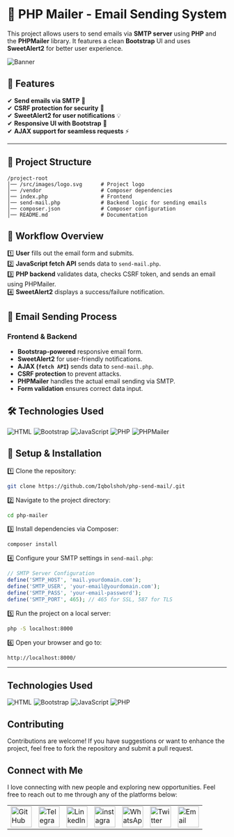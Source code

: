 # 📧 PHP Mailer - Email Sending System

This project allows users to send emails via **SMTP server** using **PHP** and the **PHPMailer** library. It features a clean **Bootstrap** UI and uses **SweetAlert2** for better user experience.

![Banner](banner.png)

## 📌 Features
✔ **Send emails via SMTP** 📧  
✔ **CSRF protection for security** 🔐  
✔ **SweetAlert2 for user notifications** 💡  
✔ **Responsive UI with Bootstrap** 🎨  
✔ **AJAX support for seamless requests** ⚡  

---

## 📂 Project Structure
```
/project-root
│── /src/images/logo.svg      # Project logo
│── /vendor                   # Composer dependencies
│── index.php                 # Frontend
│── send-mail.php             # Backend logic for sending emails
│── composer.json             # Composer configuration
│── README.md                 # Documentation
```

## 🎯 Workflow Overview
1️⃣ **User** fills out the email form and submits.  
2️⃣ **JavaScript fetch API** sends data to `send-mail.php`.  
3️⃣ **PHP backend** validates data, checks CSRF token, and sends an email using PHPMailer.  
4️⃣ **SweetAlert2** displays a success/failure notification.  

## 📧 Email Sending Process

### **Frontend & Backend**
- **Bootstrap-powered** responsive email form.
- **SweetAlert2** for user-friendly notifications.
- **AJAX (`fetch API`)** sends data to `send-mail.php`.
- **CSRF protection** to prevent attacks.
- **PHPMailer** handles the actual email sending via SMTP.
- **Form validation** ensures correct data input.

## 🛠️ Technologies Used

<div style="display: flex; flex-wrap: wrap; gap: 5px;">
    <img src="https://img.shields.io/badge/HTML-%23F06529.svg?style=for-the-badge&logo=html5&logoColor=white" alt="HTML">
    <img src="https://img.shields.io/badge/Bootstrap-%237952B3.svg?style=for-the-badge&logo=bootstrap&logoColor=white" alt="Bootstrap">
    <img src="https://img.shields.io/badge/JavaScript-%23323330.svg?style=for-the-badge&logo=javascript&logoColor=%23F7DF1E" alt="JavaScript">
    <img src="https://img.shields.io/badge/PHP-%23777BB4.svg?style=for-the-badge&logo=php&logoColor=white" alt="PHP">
    <img src="https://img.shields.io/badge/PHPMailer-%23777BB4.svg?style=for-the-badge&logo=php&logoColor=white" alt="PHPMailer">
</div>

## 🚀 Setup & Installation

1️⃣ Clone the repository:
```bash
git clone https://github.com/Iqbolshoh/php-send-mail/.git
```

2️⃣ Navigate to the project directory:
```bash
cd php-mailer
```

3️⃣ Install dependencies via Composer:
```bash
composer install
```

4️⃣ Configure your SMTP settings in `send-mail.php`:
```php
// SMTP Server Configuration
define('SMTP_HOST', 'mail.yourdomain.com');
define('SMTP_USER', 'your-email@yourdomain.com');
define('SMTP_PASS', 'your-email-password');
define('SMTP_PORT', 465); // 465 for SSL, 587 for TLS
```

5️⃣ Run the project on a local server:
```bash
php -S localhost:8000
```

6️⃣ Open your browser and go to:
```
http://localhost:8000/
```
---

## Technologies Used

<div style="display: flex; flex-wrap: wrap; gap: 5px;">
    <img src="https://img.shields.io/badge/HTML-%23F06529.svg?style=for-the-badge&logo=html5&logoColor=white" alt="HTML">
    <img src="https://img.shields.io/badge/Bootstrap-%237952B3.svg?style=for-the-badge&logo=bootstrap&logoColor=white" alt="Bootstrap">
    <img src="https://img.shields.io/badge/JavaScript-%23323330.svg?style=for-the-badge&logo=javascript&logoColor=%23F7DF1E" alt="JavaScript">
    <img src="https://img.shields.io/badge/PHP-%23777BB4.svg?style=for-the-badge&logo=php&logoColor=white" alt="PHP">
</div>

## Contributing

Contributions are welcome! If you have suggestions or want to enhance the project, feel free to fork the repository and submit a pull request.


## Connect with Me

I love connecting with new people and exploring new opportunities. Feel free to reach out to me through any of the platforms below:

<table>
    <tr>
        <td>
            <a href="https://github.com/iqbolshoh">
                <img src="https://raw.githubusercontent.com/rahuldkjain/github-profile-readme-generator/master/src/images/icons/Social/github.svg"
                    height="48" width="48" alt="GitHub" />
            </a>
        </td>
        <td>
            <a href="https://t.me/iqbolshoh_777">
                <img src="https://github.com/gayanvoice/github-active-users-monitor/blob/master/public/images/icons/telegram.svg"
                    height="48" width="48" alt="Telegram" />
            </a>
        </td>
        <td>
            <a href="https://www.linkedin.com/in/iiqbolshoh/">
                <img src="https://github.com/gayanvoice/github-active-users-monitor/blob/master/public/images/icons/linkedin.svg"
                    height="48" width="48" alt="LinkedIn" />
            </a>
        </td>
        <td>
            <a href="https://instagram.com/iqbolshoh_777" target="blank"><img align="center"
                    src="https://raw.githubusercontent.com/rahuldkjain/github-profile-readme-generator/master/src/images/icons/Social/instagram.svg"
                    alt="instagram" height="48" width="48" /></a>
        </td>
        <td>
            <a href="https://wa.me/qr/22PVFQSMQQX4F1">
                <img src="https://github.com/gayanvoice/github-active-users-monitor/blob/master/public/images/icons/whatsapp.svg"
                    height="48" width="48" alt="WhatsApp" />
            </a>
        </td>
        <td>
            <a href="https://x.com/iqbolshoh_777">
                <img src="https://img.shields.io/badge/X-000000?style=for-the-badge&logo=x&logoColor=white" height="48"
                    width="48" alt="Twitter" />
            </a>
        </td>
        <td>
            <a href="mailto:iilhomjonov777@gmail.com">
                <img src="https://github.com/gayanvoice/github-active-users-monitor/blob/master/public/images/icons/gmail.svg"
                    height="48" width="48" alt="Email" />
            </a>
        </td>
    </tr>
</table>
